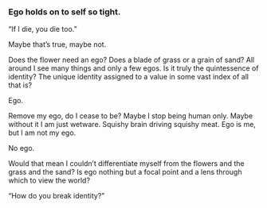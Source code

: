 ### Ego holds on to self so tight. 

“If I die, you die too.”

Maybe that’s true, maybe not.

Does the flower need an ego? Does a blade of grass or a grain of sand? All around I see many things and only a few egos. Is it truly the quintessence of identity? The unique identity assigned to a value in some vast index of all that is? 

Ego. 

Remove my ego, do I cease to be? Maybe I stop being human only. Maybe without it I am just wetware. Squishy brain driving squishy meat. Ego is me, but I am not my ego.

No ego. 

Would that mean I couldn’t differentiate myself from the flowers and the grass and the sand? Is ego nothing but a focal point and a lens through which to view the world?

“How do you break identity?”